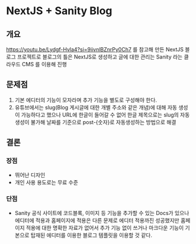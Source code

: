 # NextJS + Sanity Blog

## 개요
https://youtu.be/Lydgf-Hvla4?si=9iivnlBZnrPy0Ch7 를 참고해 만든 NextJS 블로그 프로젝트로
블로그의 틀은 NextJS로 생성하고 글에 대한 관리는 Sanity 라는 클라우드 CMS 를 이용해 진행

## 문제점
1.  기본 에디터의 기능이 모자라며 추가 기능을 별도로 구성해야 한다.
2.  유튜브에서는 slug(Blog 게시글에 대한 개별 주소와 같은 개념)에 대해 자동 생성이 가능하다고 했으나 URL에 한글이 들어갈 수 없어 한글 제목으로는 slug의 자동생성이 불가해 날짜를 기준으로 post-{숫자}로 자동생성하는 방법으로 해결

## 결론
### 장점
* 뛰어난 디자인
* 개인 사용 용도로는 무료 수준
### 단점
* Sanity 공식 사이트에 코드블록, 이미지 등 기능을 추가할 수 있는 Docs가 있으나 에디터에 적용과 홈페이지에 적용은 다른 문제로 에디터 적용까진 성공했지만 홈페이지 적용에 대한 명확한 자료가 없어서 추가 기능 없이 쓰거나 마크다운 기능이 기본으로 탑재된 에디터를 이용한 블로그 템플릿을 이용할 것 같다.
